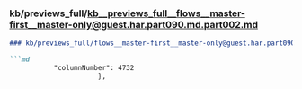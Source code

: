 ### kb/previews_full/kb__previews_full__flows__master-first__master-only@guest.har.part090.md.part002.md

```md
### kb/previews_full/flows__master-first__master-only@guest.har.part090.md (part 002)

```md
           "columnNumber": 4732
                      },
        
```

```

```
